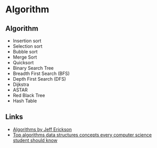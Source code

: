 # Algorithm

## Algorithm

* Insertion sort
* Selection sort 
* Bubble sort
* Merge Sort 
* Quicksort
* Binary Search Tree
* Breadth First Search \(BFS\)
* Depth First Search \(DFS\)
* Dijkstra
* ASTAR
* Red Black Tree
* Hash Table

## Links

* [Algorithms by Jeff Erickson](http://jeffe.cs.illinois.edu/teaching/algorithms/?)
* [Top algorithms data structures concepts every computer science student should know](https://medium.com/@codingfreak/top-algorithms-data-structures-concepts-every-computer-science-student-should-know-e0549c67b4ac)

